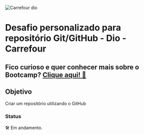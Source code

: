 ![Carrefour dio](https://user-images.githubusercontent.com/94574940/163497695-0947a5fe-c0e8-4346-82b0-997204600e67.png)

# Desafio personalizado para repositório Git/GitHub - Dio - Carrefour

##  Fico curioso e quer conhecer mais sobre o Bootcamp? [Clique aqui! 🚀 ](https://www.dio.me/bootcamp/carrefour-web-developer)

## Objetivo
Criar um repositório utilizando o GitHub 

### Status

🛠 Em andamento.

